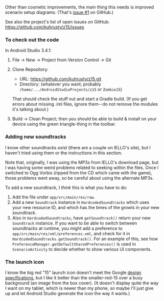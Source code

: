 Other than cosmetic improvements, the main thing this needs is
improved scenario setup diagrams.  (That's
[issue #1](https://github.com/kuhrusty/z15/issues/1) on GitHub.)

See also the project's list of open issues on GitHub:
https://github.com/kuhrusty/z15/issues

### To check out the code

In Android Studio 3.4.1:

1. File -> New -> Project from Version Control -> Git
1. Clone Repository:
   - URL: https://github.com/kuhrusty/z15.git
   - Directory: (whatever you want; probably
     `/home/.../AndroidStudioProjects/z15` or `Zombie15`)

   That should check the stuff out and start a Gradle build.  (If you
   get errors about missing .iml files, ignore them--do *not* remove the
   modules it's talking about.)
1. Build -> Clean Project; then you should be able to build & install on
   your device using the green triangle-thing in the toolbar.

### Adding new soundtracks

I know other soundtracks *exist* (there are a couple on IELLO's site),
but I haven't tried using them or the instructions in this section.

Note that, originally, I was using the MP3s from IELLO's download page,
but I was having some weird problems related to seeking within the
files.  Once I switched to Ogg Vorbis (ripped from the CD which came
with the game), those problems went away, so be careful about using the
alternate MP3s.

To add a new soundtrack, I *think* this is what you have to do:

1. Add the file under `app/src/main/res/raw`.
1. Add a new `Soundtrack` instance in `HardcodedSoundtracks` which uses
   your new resource ID, and which has the times of the growls in your
   new soundtrack.
1. Also in `HardcodedSoundtracks`, have `getSoundtrack()` return your
   new `Soundtrack` instance.  If you want to be able to switch between
   soundtracks at runtime, you might add a preference to
   `app/src/main/res/xml/preferences.xml`, and check for it in
   `HardcodedSoundtracks.getSoundtrack()`.  For an example of this, see
   how `PreferenceManager.getDefaultSharedPreferences()` is used in
   `ScenarioActivity` to decide whether to show various UI components.

### The launch icon

I know the big red "15" launch icon doesn't meet the Google
[design specifications](https://developer.android.com/google-play/resources/icon-design-specifications),
but I like it better than the smaller-red-15 over a busy background (an
image from the box cover).  (It doesn't display quite the way I want on
my tablet, which is newer than my phone, so maybe I'll just give up and
let Android Studio generate the icon the way it wants.)
